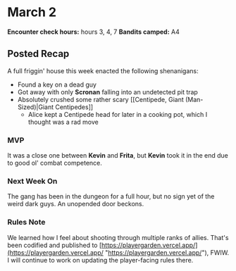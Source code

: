 # March 2
**Encounter check hours:** hours 3, 4, 7
**Bandits camped:** A4

## Posted Recap
A full friggin' house this week enacted the following shenanigans:

- Found a key on a dead guy
- Got away with only **Scronan** falling into an undetected pit trap
- Absolutely crushed some rather scary [[Centipede, Giant (Man-Sized)|Giant Centipedes]]
    - Alice kept a Centipede head for later in a cooking pot, which I thought was a rad move
    

### MVP

It was a close one between **Kevin** and **Frita**, but **Kevin** took it in the end due to good ol' combat competence.

### Next Week On

The gang has been in the dungeon for a full hour, but no sign yet of the weird dark guys. An unopended door beckons.

### Rules Note

We learned how I feel about shooting through multiple ranks of allies. That's been codified and published to [https://playergarden.vercel.app/](https://playergarden.vercel.app/ "https://playergarden.vercel.app/"), FWIW. I will continue to work on updating the player-facing rules there.